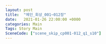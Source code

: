 ```yaml
---
layout: post
title:  "메인_회상_001~012장"
date:   2021-01-26 22:00:00 +0000
categories: Main
Tags: Story Main
SceneCode: ["scene_skip_cp001-012_q1_s10"]
---
```

